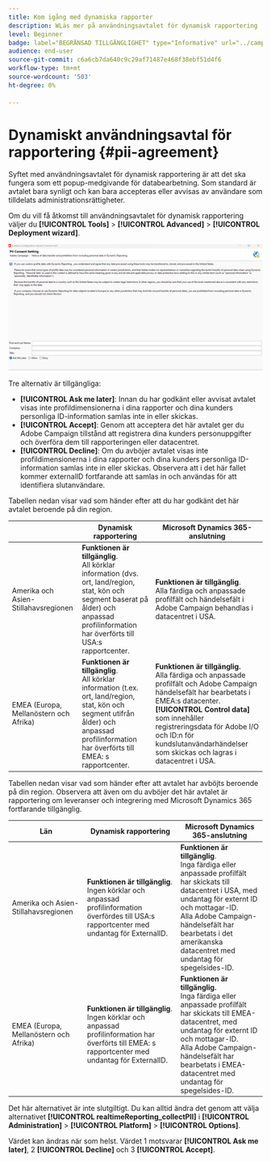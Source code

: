 ```yaml
---
title: Kom igång med dynamiska rapporter
description: WLäs mer på användningsavtalet för dynamisk rapportering
level: Beginner
badge: label="BEGRÄNSAD TILLGÄNGLIGHET" type="Informative" url="../campaign-standard-migration-home.md" tooltip="Begränsat till användare som migrerats till Campaign Standarden"
audience: end-user
source-git-commit: c6a6cb7da640c9c29af71487e468f38ebf51d4f6
workflow-type: tm+mt
source-wordcount: '503'
ht-degree: 0%

---
```



# Dynamiskt användningsavtal för rapportering {#pii-agreement}

Syftet med användningsavtalet för dynamisk rapportering är att det ska fungera som ett popup-medgivande för databearbetning. Som standard är avtalet bara synligt och kan bara accepteras eller avvisas av användare som tilldelats administrationsrättigheter.

Om du vill få åtkomst till användningsavtalet för dynamisk rapportering väljer du **[!UICONTROL Tools]** > **[!UICONTROL Advanced]** > **[!UICONTROL Deployment wizard]**.

![](assets/pii-agreement.png)

Tre alternativ är tillgängliga:

* **[!UICONTROL Ask me later]**: Innan du har godkänt eller avvisat avtalet visas inte profildimensionerna i dina rapporter och dina kunders personliga ID-information samlas inte in eller skickas.
* **[!UICONTROL Accept]**: Genom att acceptera det här avtalet ger du Adobe Campaign tillstånd att registrera dina kunders personuppgifter och överföra dem till rapporteringen eller datacentret.
* **[!UICONTROL Decline]**: Om du avböjer avtalet visas inte profildimensionerna i dina rapporter och dina kunders personliga ID-information samlas inte in eller skickas. Observera att i det här fallet kommer externalID fortfarande att samlas in och användas för att identifiera slutanvändare.

Tabellen nedan visar vad som händer efter att du har godkänt det här avtalet beroende på din region.

|  | Dynamisk rapportering | Microsoft Dynamics 365-anslutning |
|---|---|---|
| Amerika och Asien-Stillahavsregionen | **Funktionen är tillgänglig**. <br>All körklar information (dvs. ort, land/region, stat, kön och segment baserat på ålder) och anpassad profilinformation har överförts till USA:s rapportcenter. | **Funktionen är tillgänglig**. <br>Alla färdiga och anpassade profilfält och händelsefält i Adobe Campaign behandlas i datacentret i USA. |
| EMEA (Europa, Mellanöstern och Afrika) | **Funktionen är tillgänglig**. <br>All körklar information (t.ex. ort, land/region, stat, kön och segment utifrån ålder) och anpassad profilinformation har överförts till EMEA: s rapportcenter. | **Funktionen är tillgänglig.** <br>Alla färdiga och anpassade profilfält och Adobe Campaign händelsefält har bearbetats i EMEA:s datacenter. <br>**[!UICONTROL Control data]**&#x200B;som innehåller registreringsdata för Adobe I/O och ID:n för kundslutanvändarhändelser som skickas och lagras i datacentret i USA. |

Tabellen nedan visar vad som händer efter att avtalet har avböjts beroende på din region. Observera att även om du avböjer det här avtalet är rapportering om leveranser och integrering med Microsoft Dynamics 365 fortfarande tillgänglig.

| Län | Dynamisk rapportering | Microsoft Dynamics 365-anslutning |
|---|---|---|
| Amerika och Asien-Stillahavsregionen | **Funktionen är tillgänglig**. <br> Ingen körklar och anpassad profilinformation överfördes till USA:s rapportcenter med undantag för ExternalID. | **Funktionen är tillgänglig**. <br>Inga färdiga eller anpassade profilfält har skickats till datacentret i USA, med undantag för externt ID och mottagar-ID. <br>Alla Adobe Campaign-händelsefält har bearbetats i det amerikanska datacentret med undantag för spegelsides-ID. |
| EMEA (Europa, Mellanöstern och Afrika) | **Funktionen är tillgänglig**. <br>Ingen körklar och anpassad profilinformation har överförts till EMEA: s rapportcenter med undantag för ExternalID. | **Funktionen är tillgänglig.** <br>Inga färdiga eller anpassade profilfält har skickats till EMEA-datacentret, med undantag för externt ID och mottagar-ID. <br>Alla Adobe Campaign-händelsefält har bearbetats i EMEA-datacentret med undantag för spegelsides-ID. |

Det här alternativet är inte slutgiltigt. Du kan alltid ändra det genom att välja alternativet **[!UICONTROL realtimeReporting_collectPII]** i **[!UICONTROL Administration]** > **[!UICONTROL Platform]** > **[!UICONTROL Options]**.

Värdet kan ändras när som helst. Värdet 1 motsvarar **[!UICONTROL Ask me later]**, 2 **[!UICONTROL Decline]** och 3 **[!UICONTROL Accept]**.
